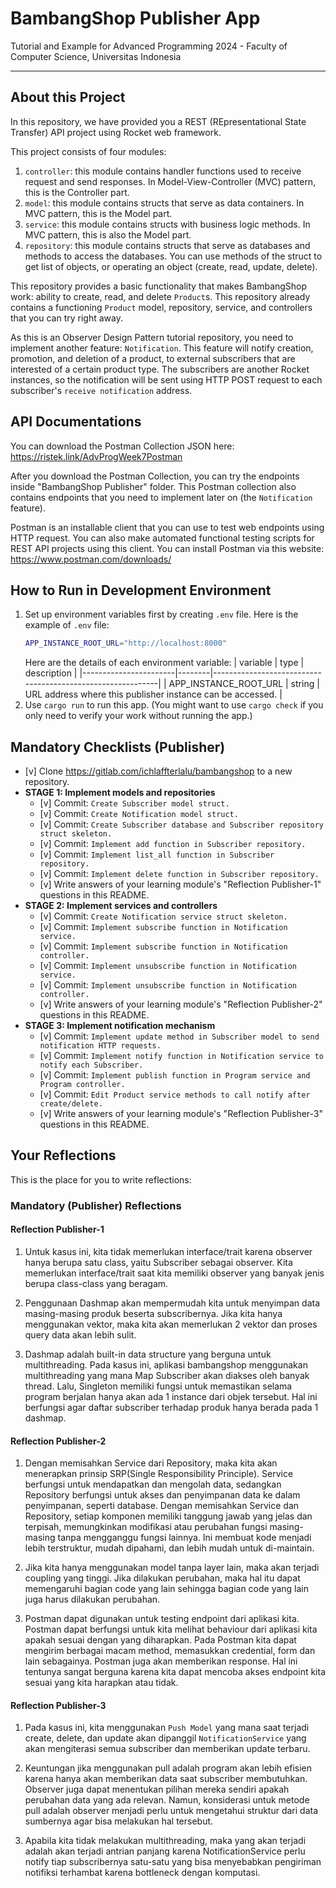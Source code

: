 # BambangShop Publisher App
Tutorial and Example for Advanced Programming 2024 - Faculty of Computer Science, Universitas Indonesia

---

## About this Project
In this repository, we have provided you a REST (REpresentational State Transfer) API project using Rocket web framework.

This project consists of four modules:
1.  `controller`: this module contains handler functions used to receive request and send responses.
    In Model-View-Controller (MVC) pattern, this is the Controller part.
2.  `model`: this module contains structs that serve as data containers.
    In MVC pattern, this is the Model part.
3.  `service`: this module contains structs with business logic methods.
    In MVC pattern, this is also the Model part.
4.  `repository`: this module contains structs that serve as databases and methods to access the databases.
    You can use methods of the struct to get list of objects, or operating an object (create, read, update, delete).

This repository provides a basic functionality that makes BambangShop work: ability to create, read, and delete `Product`s.
This repository already contains a functioning `Product` model, repository, service, and controllers that you can try right away.

As this is an Observer Design Pattern tutorial repository, you need to implement another feature: `Notification`.
This feature will notify creation, promotion, and deletion of a product, to external subscribers that are interested of a certain product type.
The subscribers are another Rocket instances, so the notification will be sent using HTTP POST request to each subscriber's `receive notification` address.

## API Documentations

You can download the Postman Collection JSON here: https://ristek.link/AdvProgWeek7Postman

After you download the Postman Collection, you can try the endpoints inside "BambangShop Publisher" folder.
This Postman collection also contains endpoints that you need to implement later on (the `Notification` feature).

Postman is an installable client that you can use to test web endpoints using HTTP request.
You can also make automated functional testing scripts for REST API projects using this client.
You can install Postman via this website: https://www.postman.com/downloads/

## How to Run in Development Environment
1.  Set up environment variables first by creating `.env` file.
    Here is the example of `.env` file:
    ```bash
    APP_INSTANCE_ROOT_URL="http://localhost:8000"
    ```
    Here are the details of each environment variable:
    | variable              | type   | description                                                |
    |-----------------------|--------|------------------------------------------------------------|
    | APP_INSTANCE_ROOT_URL | string | URL address where this publisher instance can be accessed. |
2.  Use `cargo run` to run this app.
    (You might want to use `cargo check` if you only need to verify your work without running the app.)

## Mandatory Checklists (Publisher)
-   [v] Clone https://gitlab.com/ichlaffterlalu/bambangshop to a new repository.
-   **STAGE 1: Implement models and repositories**
    -   [v] Commit: `Create Subscriber model struct.`
    -   [v] Commit: `Create Notification model struct.`
    -   [v] Commit: `Create Subscriber database and Subscriber repository struct skeleton.`
    -   [v] Commit: `Implement add function in Subscriber repository.`
    -   [v] Commit: `Implement list_all function in Subscriber repository.`
    -   [v] Commit: `Implement delete function in Subscriber repository.`
    -   [v] Write answers of your learning module's "Reflection Publisher-1" questions in this README.
-   **STAGE 2: Implement services and controllers**
    -   [v] Commit: `Create Notification service struct skeleton.`
    -   [v] Commit: `Implement subscribe function in Notification service.`
    -   [v] Commit: `Implement subscribe function in Notification controller.`
    -   [v] Commit: `Implement unsubscribe function in Notification service.`
    -   [v] Commit: `Implement unsubscribe function in Notification controller.`
    -   [v] Write answers of your learning module's "Reflection Publisher-2" questions in this README.
-   **STAGE 3: Implement notification mechanism**
    -   [v] Commit: `Implement update method in Subscriber model to send notification HTTP requests.`
    -   [v] Commit: `Implement notify function in Notification service to notify each Subscriber.`
    -   [v] Commit: `Implement publish function in Program service and Program controller.`
    -   [v] Commit: `Edit Product service methods to call notify after create/delete.`
    -   [v] Write answers of your learning module's "Reflection Publisher-3" questions in this README.

## Your Reflections
This is the place for you to write reflections:

### Mandatory (Publisher) Reflections

#### Reflection Publisher-1
1. Untuk kasus ini, kita tidak memerlukan interface/trait karena observer hanya berupa satu class, yaitu Subscriber sebagai observer. Kita memerlukan interface/trait saat kita memiliki observer yang banyak jenis berupa class-class yang beragam.

2. Penggunaan Dashmap akan mempermudah kita untuk menyimpan data masing-masing produk beserta subscribernya. Jika kita hanya menggunakan vektor, maka kita akan memerlukan 2 vektor dan proses query data akan lebih sulit.

3. Dashmap adalah built-in data structure yang berguna untuk multithreading. Pada kasus ini, aplikasi bambangshop menggunakan multithreading yang mana Map Subscriber akan diakses oleh banyak thread. Lalu, Singleton memiliki fungsi untuk memastikan selama program berjalan hanya akan ada 1 instance dari objek tersebut. Hal ini berfungsi agar daftar subscriber terhadap produk hanya berada pada 1 dashmap.

#### Reflection Publisher-2
1. Dengan memisahkan Service dari Repository, maka kita akan menerapkan prinsip SRP(Single Responsibility Principle). Service berfungsi untuk mendapatkan dan mengolah data, sedangkan Repository berfungsi untuk akses dan penyimpanan data ke dalam penyimpanan, seperti database. Dengan memisahkan Service dan Repository, setiap komponen memiliki tanggung jawab yang jelas dan terpisah, memungkinkan modifikasi atau perubahan fungsi masing-masing tanpa mengganggu fungsi lainnya. Ini membuat kode menjadi lebih terstruktur, mudah dipahami, dan lebih mudah untuk di-maintain.

2. Jika kita hanya menggunakan model tanpa layer lain, maka akan terjadi coupling yang tinggi. Jika dilakukan perubahan, maka hal itu dapat memengaruhi bagian code yang lain sehingga bagian code yang lain juga harus dilakukan perubahan.

3. Postman dapat digunakan untuk testing endpoint dari aplikasi kita. Postman dapat berfungsi untuk kita melihat behaviour dari aplikasi kita apakah sesuai dengan yang diharapkan. Pada Postman kita dapat mengirim berbagai macam method, memasukkan credential, form dan lain sebagainya. Postman juga akan memberikan response. Hal ini tentunya sangat berguna karena kita dapat mencoba akses endpoint kita sesuai yang kita harapkan atau tidak.

#### Reflection Publisher-3
1. Pada kasus ini, kita menggunakan `Push Model` yang mana saat terjadi create, delete, dan update akan dipanggil `NotificationService` yang akan mengiterasi semua subscriber dan memberikan update terbaru.

2. Keuntungan jika menggunakan pull adalah program akan lebih efisien karena hanya akan memberikan data saat subscriber membutuhkan. Observer juga dapat menentukan pilihan mereka sendiri apakah perubahan data yang ada relevan. Namun, konsiderasi untuk metode pull adalah observer menjadi perlu untuk mengetahui struktur dari data sumbernya agar bisa melakukan hal tersebut.

3. Apabila kita tidak melakukan multithreading, maka yang akan terjadi adalah akan terjadi antrian panjang karena NotificationService perlu notify tiap subscribernya satu-satu yang bisa menyebabkan pengiriman notifiksi terhambat karena bottleneck dengan komputasi.
